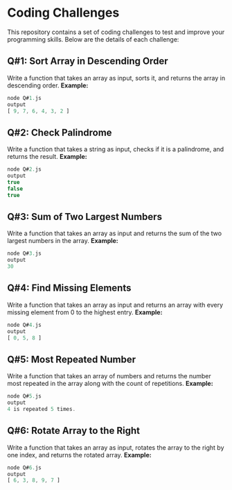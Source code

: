 # Coding Challenges

This repository contains a set of coding challenges to test and improve your programming skills. Below are the details of each challenge:

## Q#1: Sort Array in Descending Order
Write a function that takes an array as input, sorts it, and returns the array in descending order. 
**Example:**
```javascript
node Q#1.js
output
[ 9, 7, 6, 4, 3, 2 ]
```
## Q#2: Check Palindrome
Write a function that takes a string as input, checks if it is a palindrome, and returns the result.
**Example:**
```javascript
node Q#2.js
output
true
false
true

```
## Q#3: Sum of Two Largest Numbers
Write a function that takes an array as input and returns the sum of the two largest numbers in the array.
**Example:**
```javascript
node Q#3.js
output
30
```
## Q#4: Find Missing Elements
Write a function that takes an array as input and returns an array with every missing element from 0 to the highest entry.
**Example:**
```javascript
node Q#4.js
output
[ 0, 5, 8 ]
```
## Q#5: Most Repeated Number
Write a function that takes an array of numbers and returns the number most repeated in the array along with the count of repetitions.
**Example:**
```javascript
node Q#5.js
output
4 is repeated 5 times.
```
## Q#6: Rotate Array to the Right
Write a function that takes an array as input, rotates the array to the right by one index, and returns the rotated array.
**Example:**
```javascript
node Q#6.js
output
[ 6, 3, 8, 9, 7 ]
```

